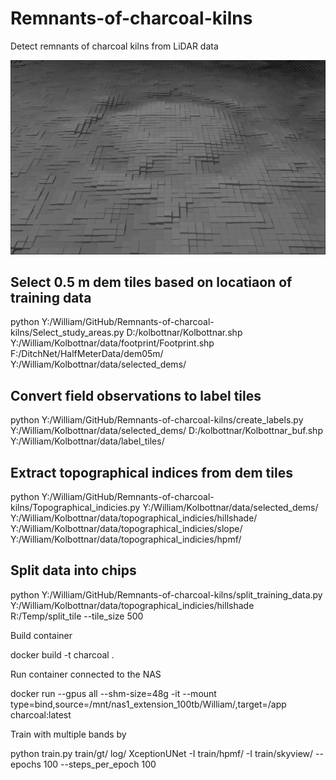 # Remnants-of-charcoal-kilns
Detect remnants of charcoal kilns from LiDAR data

![alt text](BlackWhite_large_zoom_wide2.png)


## Select 0.5 m dem tiles based on locatiaon of training data
python Y:/William/GitHub/Remnants-of-charcoal-kilns/Select_study_areas.py D:/kolbottnar/Kolbottnar.shp Y:/William/Kolbottnar/data/footprint/Footprint.shp F:/DitchNet/HalfMeterData/dem05m/ Y:/William/Kolbottnar/data/selected_dems/

## Convert field observations to label tiles
python Y:/William/GitHub/Remnants-of-charcoal-kilns/create_labels.py Y:/William/Kolbottnar/data/selected_dems/  D:/kolbottnar/Kolbottnar_buf.shp Y:/William/Kolbottnar/data/label_tiles/

## Extract topographical indices from dem tiles
python Y:/William/GitHub/Remnants-of-charcoal-kilns/Topographical_indicies.py Y:/William/Kolbottnar/data/selected_dems/ Y:/William/Kolbottnar/data/topographical_indicies/hillshade/ Y:/William/Kolbottnar/data/topographical_indicies/slope/ Y:/William/Kolbottnar/data/topographical_indicies/hpmf/


## Split data into chips
python Y:/William/GitHub/Remnants-of-charcoal-kilns/split_training_data.py Y:/William/Kolbottnar/data/topographical_indicies/hillshade R:/Temp/split_tile --tile_size 500

Build container

docker build -t charcoal .

Run container connected to the NAS

docker run --gpus all --shm-size=48g -it --mount type=bind,source=/mnt/nas1_extension_100tb/William/,target=/app charcoal:latest

Train with multiple bands by 

python train.py train/gt/ log/ XceptionUNet -I train/hpmf/ -I train/skyview/ --epochs 100 --steps_per_epoch 100
